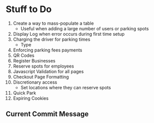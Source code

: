 # Stuff to Do

1. Create a way to mass-populate a table
    - Useful when adding a large number of users or parking spots
2. Display Log when error occurs during first time setup
3. Charging the driver for parking times
    - Type
4. Enforcing parking fees payments
5. QR Codes
6. Register Businesses
7. Reserve spots for employees
8. Javascript Validation for all pages
9. Checkout Page Formatting
10. Discretionary access
    - Set locations where they can reserve spots
11. Quick Park
12. Expiring Cookies

## Current Commit Message
